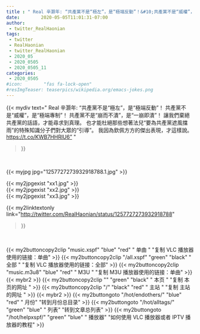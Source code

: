 ```yaml
---
title : " Real 辛灏年: “共產黨不是“極左”，是“極端反動”！&#10;共產黨不是“威權”，是“極端專制”！&#10;共產黨不是“崩而不潰”，是“一崩即潰”！&#10;讓我們棄絕共產黨的話語，才能尋求到真理。&#10;也才能杜絕那些想著法兒“要為共產黨遮風擋雨”的特殊知識分子們對大眾的“引導”。&#10;我因為欽佩方方的傑出表現，才這樣說。 https://t.co/KWB7HHRlU6”  "
date:        2020-05-05T11:01:31-07:00
author:
 - twitter_RealHaonian
tags:
 - twitter
 - RealHaonian
 - twitter_RealHaonian
 - 2020_05
 - 2020_0505
 - 2020_0505_11
categories:
 - 2020_0505
#icon:        "fas fa-lock-open"
#resImgTeaser: teaserpics/wikipedia.org/emacs-jokes.png
---
```


{{< mydiv text=" Real 辛灏年: “共產黨不是“極左”，是“極端反動”！&#10;共產黨不是“威權”，是“極端專制”！&#10;共產黨不是“崩而不潰”，是“一崩即潰”！&#10;讓我們棄絕共產黨的話語，才能尋求到真理。&#10;也才能杜絕那些想著法兒“要為共產黨遮風擋雨”的特殊知識分子們對大眾的“引導”。&#10;我因為欽佩方方的傑出表現，才這樣說。 https://t.co/KWB7HHRlU6”  "
>}}
<br>


 {{< myjpg jpg="1257727273932918788.1.jpg" >}}<br> 

{{< my2jpgexist "xx1.jpg" >}}<br>
{{< my2jpgexist "xx2.jpg" >}}<br>
{{< my2jpgexist "xx3.jpg" >}}<br>


{{< my2linktextonly link="http://twitter.com/RealHaonian/status/1257727273932918788"
>}}


<br>

{{< my2buttoncopy2clip "music.xspf"        "blue"   "red"    " 单曲 "  "复制 VLC 播放器使用的链接：单曲" >}} {{< my2buttoncopy2clip "/all.xspf"         "green"  "black"  " 全部 "  "复制 VLC 播放器使用的链接：全部" >}} {{< my2buttoncopy2clip "music.m3u8"        "blue"   "red"    " M3U  "    "复制 M3U 播放器使用的链接：单曲" >}} {{< mybr2 >}} {{< my2buttoncopy2clip ""                  "green"  "black"  " 本页 "    "复制 本页的网址 " >}} {{< my2buttoncopy2clip "/"                 "black"  "red"    " 主站 "    "复制 主站的网址 " >}} {{< mybr2 >}} {{< my2buttongoto      "/hot/endothers/"   "blue"   "red"    " 月份"   "转到月份总目录" >}} {{< my2buttongoto      "/hot/alltags/"     "green"  "blue"   " 列表"   "转到文章总列表" >}} {{< my2buttongoto      "/hot/helpxspf/"    "green"  "blue"   " 播放器" "如何使用 VLC 播放器或者 IPTV 播放器的教程" >}} 
